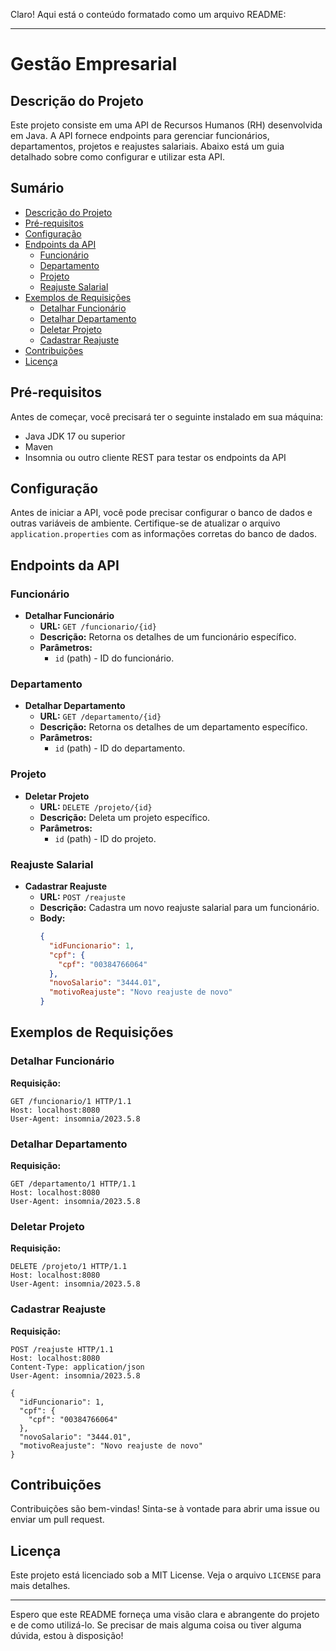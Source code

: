 Claro! Aqui está o conteúdo formatado como um arquivo README:

---

# Gestão Empresarial

## Descrição do Projeto

Este projeto consiste em uma API de Recursos Humanos (RH) desenvolvida em Java. A API fornece endpoints para gerenciar funcionários, departamentos, projetos e reajustes salariais. Abaixo está um guia detalhado sobre como configurar e utilizar esta API.

## Sumário

- [Descrição do Projeto](#descrição-do-projeto)
- [Pré-requisitos](#pré-requisitos)
- [Configuração](#configuração)
- [Endpoints da API](#endpoints-da-api)
  - [Funcionário](#funcionário)
  - [Departamento](#departamento)
  - [Projeto](#projeto)
  - [Reajuste Salarial](#reajuste-salarial)
- [Exemplos de Requisições](#exemplos-de-requisições)
  - [Detalhar Funcionário](#detalhar-funcionário)
  - [Detalhar Departamento](#detalhar-departamento)
  - [Deletar Projeto](#deletar-projeto)
  - [Cadastrar Reajuste](#cadastrar-reajuste)
- [Contribuições](#contribuições)
- [Licença](#licença)

## Pré-requisitos

Antes de começar, você precisará ter o seguinte instalado em sua máquina:

- Java JDK 17 ou superior
- Maven
- Insomnia ou outro cliente REST para testar os endpoints da API

## Configuração

Antes de iniciar a API, você pode precisar configurar o banco de dados e outras variáveis de ambiente. Certifique-se de atualizar o arquivo `application.properties` com as informações corretas do banco de dados.

## Endpoints da API

### Funcionário

- **Detalhar Funcionário**
  - **URL:** `GET /funcionario/{id}`
  - **Descrição:** Retorna os detalhes de um funcionário específico.
  - **Parâmetros:**
    - `id` (path) - ID do funcionário.

### Departamento

- **Detalhar Departamento**
  - **URL:** `GET /departamento/{id}`
  - **Descrição:** Retorna os detalhes de um departamento específico.
  - **Parâmetros:**
    - `id` (path) - ID do departamento.

### Projeto

- **Deletar Projeto**
  - **URL:** `DELETE /projeto/{id}`
  - **Descrição:** Deleta um projeto específico.
  - **Parâmetros:**
    - `id` (path) - ID do projeto.

### Reajuste Salarial

- **Cadastrar Reajuste**
  - **URL:** `POST /reajuste`
  - **Descrição:** Cadastra um novo reajuste salarial para um funcionário.
  - **Body:**
    ```json
    {
      "idFuncionario": 1,
      "cpf": {
        "cpf": "00384766064"
      },
      "novoSalario": "3444.01",
      "motivoReajuste": "Novo reajuste de novo"
    }
    ```

## Exemplos de Requisições

### Detalhar Funcionário

**Requisição:**

```http
GET /funcionario/1 HTTP/1.1
Host: localhost:8080
User-Agent: insomnia/2023.5.8
```

### Detalhar Departamento

**Requisição:**

```http
GET /departamento/1 HTTP/1.1
Host: localhost:8080
User-Agent: insomnia/2023.5.8
```

### Deletar Projeto

**Requisição:**

```http
DELETE /projeto/1 HTTP/1.1
Host: localhost:8080
User-Agent: insomnia/2023.5.8
```

### Cadastrar Reajuste

**Requisição:**

```http
POST /reajuste HTTP/1.1
Host: localhost:8080
Content-Type: application/json
User-Agent: insomnia/2023.5.8

{
  "idFuncionario": 1,
  "cpf": {
    "cpf": "00384766064"
  },
  "novoSalario": "3444.01",
  "motivoReajuste": "Novo reajuste de novo"
}
```

## Contribuições

Contribuições são bem-vindas! Sinta-se à vontade para abrir uma issue ou enviar um pull request.

## Licença

Este projeto está licenciado sob a MIT License. Veja o arquivo `LICENSE` para mais detalhes.

---

Espero que este README forneça uma visão clara e abrangente do projeto e de como utilizá-lo. Se precisar de mais alguma coisa ou tiver alguma dúvida, estou à disposição!
